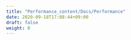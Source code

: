 ```yaml
---
title: "Performance_content/Docs/Performance"
date: 2020-09-18T17:08:44+09:00
draft: false
weight: 0
---
```


